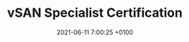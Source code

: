 ---
layout: post
title:  "vSAN Specialist Certification"
date:   2021-06-11 7:00:25 +0100
categories: VMWare
---